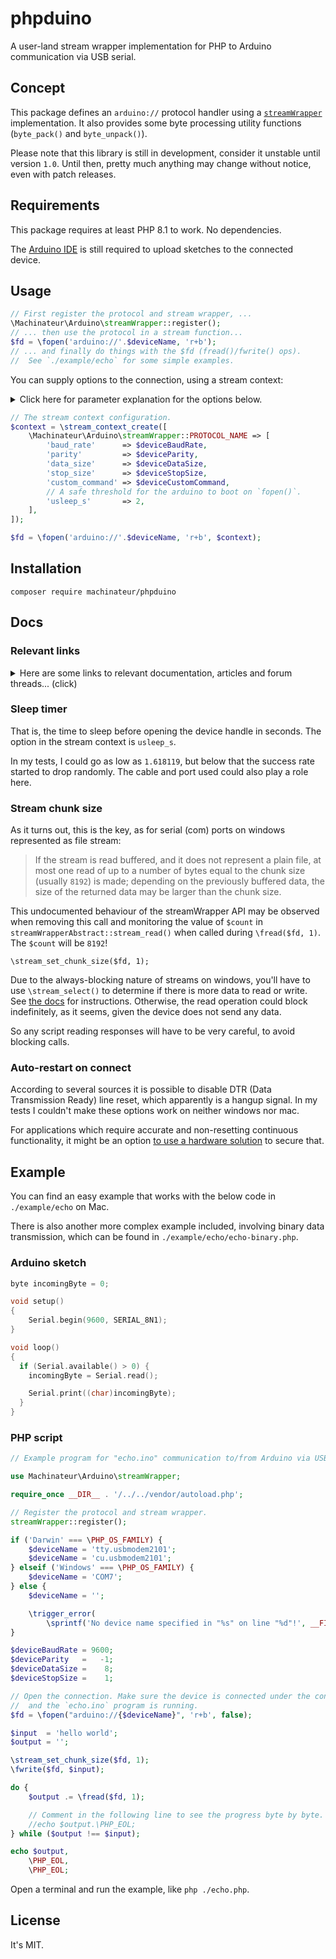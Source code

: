 # phpduino

A user-land stream wrapper implementation for PHP to Arduino communication via USB serial.

## Concept

This package defines an `arduino://` protocol handler using
 a [`streamWrapper`](https://www.php.net/manual/en/class.streamwrapper.php) implementation.
It also provides some byte processing utility functions (`byte_pack()` and `byte_unpack()`).

Please note that this library is still in development, consider it unstable until version `1.0`.
 Until then, pretty much anything may change without notice, even with patch releases.

## Requirements

This package requires at least PHP 8.1 to work. No dependencies.

The [Arduino IDE](https://www.arduino.cc/en/software) is still required to upload sketches to the connected device.

## Usage

```php
// First register the protocol and stream wrapper, ...
\Machinateur\Arduino\streamWrapper::register();
// ... then use the protocol in a stream function...
$fd = \fopen('arduino://'.$deviceName, 'r+b');
// ... and finally do things with the $fd (fread()/fwrite() ops).
//  See `./example/echo` for some simple examples.
```

You can supply options to the connection, using a stream context:

<details>
  <summary>Click here for parameter explanation for the options below.</summary>

  ```php
  /**
   * The device's name in `/dev/`.
   *  Prefer `cu` if on Mac, use `ls /dev/tty.*` to find the available devices.
   *
   * On windows, use the device manager to identify the correct serial (com) port, under the `COM` device group.
   */
  if ('Darwin' === \PHP_OS_FAMILY) {
      $deviceName = 'tty.usbmodem2101';
      $deviceName = 'cu.usbmodem2101';
  } elseif ('Windows' === \PHP_OS_FAMILY) {
      $deviceName = 'COM7';
  } else {
      $deviceName = '';
  
      \trigger_error(
          \sprintf('No device name specified in "%s" on line "%d"!', __FILE__, __LINE__ - 3), \E_USER_ERROR);
  }
  
  /**
   * The device's baud rate.
   *
   * See Arduino docs at https://docs.arduino.cc/learn/built-in-libraries/software-serial#begin for conventional rates.
   *
   * Supported baud rates are:
   *  - ` 300`
   *  - ` 600`
   *  - ` 1200`
   *  - ` 2400`
   *  - ` 4800`
   *  - ` 9600`
   *  - ` 14400`
   *  - ` 19200`
   *  - ` 28800`
   *  - ` 31250`
   *  - ` 38400`
   *  - ` 57600`
   *  - `115200`
   */
  $deviceBaudRate = 9600;
  
  /**
   * The device's parity bit configuration.
   *
   * See Arduino docs at https://www.arduino.cc/reference/en/language/functions/communication/serial/begin/.
   * - `none` = `-1`
   * - ` odd` = ` 1`
   * - `even` = ` 0`
   *
   * Default is `SERIAL_8N1`, so `N` is the data size.
   */
  $deviceParity   = -1;
  
  /**
   * The device's data size configuration.
   *
   * See Arduino docs at https://www.arduino.cc/reference/en/language/functions/communication/serial/begin/.
   *
   * Default is `SERIAL_8N1`, so `8` is the data size.
   */
  $deviceDataSize = 8;
  
  /**
   * The device's stop bit size configuration.
   *
   * See Arduino docs at https://www.arduino.cc/reference/en/language/functions/communication/serial/begin/.
   *
   * Default is `SERIAL_8N1`, so `1` is the stop bit size.
   */
  $deviceStopSize = 1;
  
  /**
   * The device custom command. If set, will be yielded in favor of default commands.
   *
   * Try to stop the reset on `fclose()`, see https://stackoverflow.com/a/59549518.
   * - `[-]hup` = send a hangup signal when the last process closes the tty
   *
   * Ideally only run with the `-hup` option if not yet set, so there will be no more restarts due to RTS HANGUP.
   *  Only use if desired.
   */
  $deviceCustomCommand = null;
  ```
</details>

```php
// The stream context configuration.
$context = \stream_context_create([
    \Machinateur\Arduino\streamWrapper::PROTOCOL_NAME => [
        'baud_rate'      => $deviceBaudRate,
        'parity'         => $deviceParity,
        'data_size'      => $deviceDataSize,
        'stop_size'      => $deviceStopSize,
        'custom_command' => $deviceCustomCommand,
        // A safe threshold for the arduino to boot on `fopen()`.
        'usleep_s'       => 2,
    ],
]);

$fd = \fopen('arduino://'.$deviceName, 'r+b', $context);
```

## Installation

```
composer require machinateur/phpduino
```

## Docs

### Relevant links

<details>
  <summary>Here are some links to relevant documentation, articles and forum threads... (click)</summary>

  - https://docs.arduino.cc/learn/built-in-libraries/software-serial#begin
  - https://www.arduino.cc/reference/en/language/functions/communication/serial/begin/
  - https://unix.stackexchange.com/a/138390
  - https://stackoverflow.com/a/8632603
  - https://playground.arduino.cc/Interfacing/LinuxTTY/
  - https://forum.arduino.cc/t/linux-serial-io/38934/2
  - https://web.archive.org/web/20110228183102/https://anealkhimani.com/2010/02/08/web-enabled-pantilt-webcam-with-arduino-and-php-part-1/
  - https://web.archive.org/web/20110217155443/http://anealkhimani.com/2010/02/20/web-enabled-pantilt-web-came-with-arduino-and-php-part-2/
  - https://web.archive.org/web/20110217070336/http://anealkhimani.com/2010/02/21/web-enabled-pantilt-camera-with-arduino-and-php-part-3/
  - https://github.com/Xowap/PHP-Serial/blob/develop/src/PhpSerial.php
  - https://man7.org/linux/man-pages/man1/stty.1.html
  - https://learn.microsoft.com/en-us/windows-server/administration/windows-commands/mode
  - https://unix.stackexchange.com/questions/242778/what-is-the-easiest-way-to-configure-serial-port-on-linux
  - https://www.php.net/manual/en/class.streamwrapper.php
  - https://stackoverflow.com/a/9616217
  - https://stackoverflow.com/a/59549518
  - https://stackoverflow.com/questions/32569611/linux-stty-command-lag-help-needed-on-serial-usb
  - https://forum.arduino.cc/t/arduino-auto-resets-after-opening-serial-monitor/850915
  - https://forum.arduino.cc/t/using-php-to-control-the-arduino-over-usb-serial-connection/134478/9
  - https://raspberrypi.stackexchange.com/questions/36490/stty-command-lag-and-queue-issue
  - https://raspberrypi.stackexchange.com/questions/9695/disable-dtr-on-ttyusb0
  - https://stackoverflow.com/a/957416
</details>

### Sleep timer

That is, the time to sleep before opening the device handle in seconds. The option in the stream context is `usleep_s`.

In my tests, I could go as low as `1.618119`, but below that the success rate started to drop randomly. The cable and
 port used could also play a role here.

### Stream chunk size

As it turns out, this is the key, as for serial (com) ports on windows represented as file stream:

> If the stream is read buffered, and it does not represent a plain file, at most one read of up to a number of bytes
>  equal to the chunk size (usually `8192`) is made; depending on the previously buffered data, the size of the returned
>  data may be larger than the chunk size.

This undocumented behaviour of the streamWrapper API may be observed when removing this call and monitoring the value
 of `$count` in `streamWrapperAbstract::stream_read()` when called during `\fread($fd, 1)`. The `$count` will be `8192`!

```
\stream_set_chunk_size($fd, 1);
```

Due to the always-blocking nature of streams on windows, you'll have to use `\stream_select()` to determine if there is
 more data to read or write. See [the docs](https://www.php.net/manual/en/function.stream-select.php) for instructions.
 Otherwise, the read operation could block indefinitely, as it seems, given the device does not send any data.

So any script reading responses will have to be very careful, to avoid blocking calls.

### Auto-restart on connect

According to several sources it is possible to disable DTR (Data Transmission Ready) line reset, which apparently is a
 hangup signal. In my tests I couldn't make these options work on neither windows nor mac.

For applications which require accurate and non-resetting continuous functionality,
 it might be an option [to use a hardware solution](https://raspberrypi.stackexchange.com/a/22196) to secure that.

## Example

You can find an easy example that works with the below code in `./example/echo` on Mac.

There is also another more complex example included, involving binary data transmission,
 which can be found in `./example/echo/echo-binary.php`.

### Arduino sketch

```c
byte incomingByte = 0;

void setup()
{
    Serial.begin(9600, SERIAL_8N1);
}

void loop()
{
  if (Serial.available() > 0) {
    incomingByte = Serial.read();

    Serial.print((char)incomingByte);
  }
}
```

### PHP script

```php
// Example program for "echo.ino" communication to/from Arduino via USB serial.

use Machinateur\Arduino\streamWrapper;

require_once __DIR__ . '/../../vendor/autoload.php';

// Register the protocol and stream wrapper.
streamWrapper::register();

if ('Darwin' === \PHP_OS_FAMILY) {
    $deviceName = 'tty.usbmodem2101';
    $deviceName = 'cu.usbmodem2101';
} elseif ('Windows' === \PHP_OS_FAMILY) {
    $deviceName = 'COM7';
} else {
    $deviceName = '';

    \trigger_error(
        \sprintf('No device name specified in "%s" on line "%d"!', __FILE__, __LINE__ - 3), \E_USER_ERROR);
}

$deviceBaudRate = 9600;
$deviceParity   =   -1;
$deviceDataSize =    8;
$deviceStopSize =    1;

// Open the connection. Make sure the device is connected under the configured device name
//  and the `echo.ino` program is running.
$fd = \fopen("arduino://{$deviceName}", 'r+b', false);

$input  = 'hello world';
$output = '';

\stream_set_chunk_size($fd, 1);
\fwrite($fd, $input);

do {
    $output .= \fread($fd, 1);

    // Comment in the following line to see the progress byte by byte.
    //echo $output.\PHP_EOL;
} while ($output !== $input);

echo $output,
    \PHP_EOL,
    \PHP_EOL;
```

Open a terminal and run the example, like `php ./echo.php`.

## License

It's MIT.
